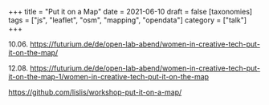 +++
title = "Put it on a Map"
date = 2021-06-10
draft = false
[taxonomies]
tags = ["js", "leaflet", "osm", "mapping", "opendata"]
category = ["talk"]
+++

10.06.
https://futurium.de/de/open-lab-abend/women-in-creative-tech-put-it-on-the-map/

12.08.
https://futurium.de/de/open-lab-abend/women-in-creative-tech-put-it-on-the-map-1/women-in-creative-tech-put-it-on-the-map


https://github.com/lislis/workshop-put-it-on-a-map/
